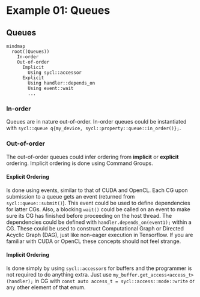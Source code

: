 # Example 01: Queues

## Queues

```mermaid
mindmap
  root((Queues))
    In-order
    Out-of-order
      Implicit
        Using sycl::accessor
      Explicit
        Using handler::depends_on
        Using event::wait
        ...
```

### In-order

Queues are in nature out-of-order. In-order queues could be instantiated
with `sycl::queue q{my_device, sycl::property::queue::in_order()};`.

### Out-of-order

The out-of-order queues could infer ordering from **implicit** or **explicit** ordering. Implicit ordering is done using
Command
Groups.

#### Explicit Ordering

Is done using events, similar to that of CUDA and OpenCL. Each CG upon submission to a queue gets an event (returned
from `sycl::queue::submit()`).
This event could be used to define dependencies for latter CGs. Also, a blocking `wait()` could be called on an event to
make sure its CG has finished before proceeding on the host thread.
The dependencies could be defined with `handler.depends_on(event1);` within a CG. These could be used to construct
Computational Graph or Directed Acyclic Graph (DAG), just like non-eager execution in Tensorflow. If you are familiar
with CUDA or OpenCL these concepts should not feel strange.

#### Implicit Ordering

Is done simply by using `sycl::accessor`s for buffers and the programmer is not required to do anything extra.
Just use `my_buffer.get_access<access_t>(handler);` in CG with `const auto access_t = sycl::access::mode::write` or any
other element of that enum.
